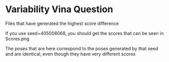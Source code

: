 # Variability Vina Question

Files that have generated the highest score difference

If you use seed=405008068, you should get the scores that can be seen in Scores.png

The poses that are here correspond to the poses generated by that seed and are identical, even though they have very different scores
